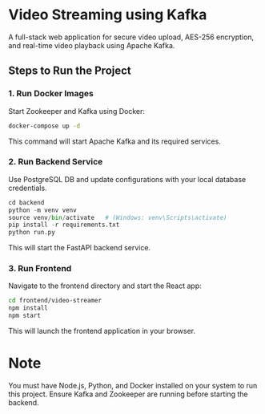 # Video Streaming using Kafka

A full-stack web application for secure video upload, AES-256 encryption, and real-time video playback using Apache Kafka.


## Steps to Run the Project

### 1. Run Docker Images
Start Zookeeper and Kafka using Docker:

```bash
docker-compose up -d
```
This command will start Apache Kafka and its required services.

### 2. Run Backend Service
Use PostgreSQL DB and update configurations with your local database credentials.

```python
cd backend
python -m venv venv
source venv/bin/activate   # (Windows: venv\Scripts\activate)
pip install -r requirements.txt
python run.py
```
This will start the FastAPI backend service.


### 3. Run Frontend
Navigate to the frontend directory and start the React app:
```bash
cd frontend/video-streamer
npm install
npm start
```
This will launch the frontend application in your browser.


# Note
You must have Node.js, Python, and Docker installed on your system to run this project.
Ensure Kafka and Zookeeper are running before starting the backend.

